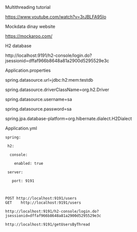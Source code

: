 
Multithreading tutorial

  https://www.youtube.com/watch?v=3rJBLFA95Io

Mockdata dinay website

  https://mockaroo.com/

H2 database

  http://localhost:9191/h2-console/login.do?jsessionid=dffaf966b8648a81a2900d5295529e3c

Application.properties

  spring.datasource.url=jdbc:h2:mem:testdb
  
  spring.datasource.driverClassName=org.h2.Driver
  
  spring.datasource.username=sa
  
  spring.datasource.password=sa
  
  spring.jpa.database-platform=org.hibernate.dialect.H2Dialect

Application.yml

    spring:
  
     h2:
    
      console:
      
        enabled: true
            
     server:
  
       port: 9191
    
    
    
    POST http://localhost:9191/users         
    GET    http://localhost:9191/users
    
    http://localhost:9191/h2-console/login.do?jsessionid=dffaf966b8648a81a2900d5295529e3c
    
    http://localhost:9191/getUsersByThread

